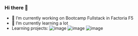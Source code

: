### Hi there 👋
- 🔭 I’m currently working on Bootcamp Fullstack in Factoria F5
- 🌱 I’m currently learning a lot
- Learning projects:
![image](https://user-images.githubusercontent.com/104829298/181358467-7870a543-5af7-44f5-a4c9-412fbff6027c.png)
![image](https://user-images.githubusercontent.com/104829298/181358547-ef548c14-75ae-4e1a-b21d-1380c2e8fe97.png)
![image](https://user-images.githubusercontent.com/104829298/181358547-ef548c14-75ae-4e1a-b21d-1380c2e8fe97.png)
